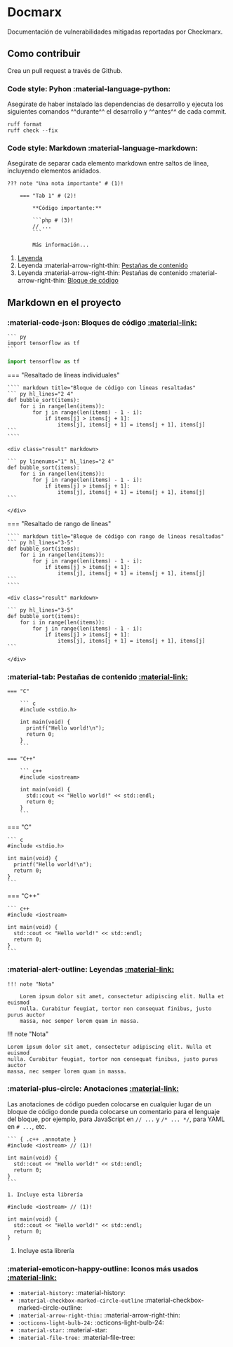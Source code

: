# Docmarx

Documentación de vulnerabilidades mitigadas reportadas por Checkmarx.

## Como contribuir

Crea un pull request a través de Github.

### Code style: Pyhon :material-language-python:

Asegúrate de haber instalado las dependencias de desarrollo y ejecuta los siguientes comandos ^^durante^^ el desarrollo y
^^antes^^ de cada commit.

```shell
ruff format
ruff check --fix
```

### Code style: Markdown :material-language-markdown:

Asegúrate de separar cada elemento markdown entre saltos de línea, incluyendo elementos anidados.

```{.shell .annotate hl_lines="2 4 6 10"}
??? note "Una nota importante" # (1)!

    === "Tab 1" # (2)!

        **Código importante:**

        ```php # (3)!
        // ...
        ```

        Más información...
```

1. [Leyenda](#leyendas)
2. Leyenda :material-arrow-right-thin: [Pestañas de contenido](#pestanas-de-contenido)
3. Leyenda :material-arrow-right-thin: Pestañas de contenido :material-arrow-right-thin: [Bloque de código](#bloques-de-codigo)

## Markdown en el proyecto

### :material-code-json: Bloques de código [:material-link:](https://squidfunk.github.io/mkdocs-material/reference/code-blocks/#usage "Material for MkDocs")

````text title="Bloque de código"
``` py
import tensorflow as tf
```
````

<div class="result" markdown>

```py
import tensorflow as tf
```

</div>

=== "Resaltado de líneas individuales"

    ```` markdown title="Bloque de código con lineas resaltadas"
    ``` py hl_lines="2 4"
    def bubble_sort(items):
        for i in range(len(items)):
            for j in range(len(items) - 1 - i):
                if items[j] > items[j + 1]:
                    items[j], items[j + 1] = items[j + 1], items[j]
    ```
    ````

    <div class="result" markdown>

    ``` py linenums="1" hl_lines="2 4"
    def bubble_sort(items):
        for i in range(len(items)):
            for j in range(len(items) - 1 - i):
                if items[j] > items[j + 1]:
                    items[j], items[j + 1] = items[j + 1], items[j]
    ```

    </div>

=== "Resaltado de rango de líneas"

    ```` markdown title="Bloque de código con rango de lineas resaltadas"
    ``` py hl_lines="3-5"
    def bubble_sort(items):
        for i in range(len(items)):
            for j in range(len(items) - 1 - i):
                if items[j] > items[j + 1]:
                    items[j], items[j + 1] = items[j + 1], items[j]
    ```
    ````

    <div class="result" markdown>

    ``` py hl_lines="3-5"
    def bubble_sort(items):
        for i in range(len(items)):
            for j in range(len(items) - 1 - i):
                if items[j] > items[j + 1]:
                    items[j], items[j + 1] = items[j + 1], items[j]
    ```

    </div>

### :material-tab: Pestañas de contenido [:material-link:](https://squidfunk.github.io/mkdocs-material/reference/content-tabs/#usage "Material for MkDocs")

``` title="Pestañas de contenido con bloques de código"
=== "C"

    ``` c
    #include <stdio.h>

    int main(void) {
      printf("Hello world!\n");
      return 0;
    }
    ```

=== "C++"

    ``` c++
    #include <iostream>

    int main(void) {
      std::cout << "Hello world!" << std::endl;
      return 0;
    }
    ```
```

<div class="result" markdown>

=== "C"

    ``` c
    #include <stdio.h>

    int main(void) {
      printf("Hello world!\n");
      return 0;
    }
    ```

=== "C++"

    ``` c++
    #include <iostream>

    int main(void) {
      std::cout << "Hello world!" << std::endl;
      return 0;
    }
    ```

</div>

### :material-alert-outline: Leyendas [:material-link:](https://squidfunk.github.io/mkdocs-material/reference/admonitions/#usage "Material for MkDocs")

```text title="Leyenda"
!!! note "Nota"

    Lorem ipsum dolor sit amet, consectetur adipiscing elit. Nulla et euismod
    nulla. Curabitur feugiat, tortor non consequat finibus, justo purus auctor
    massa, nec semper lorem quam in massa.
```

<div class="result" markdown>

!!! note "Nota"

    Lorem ipsum dolor sit amet, consectetur adipiscing elit. Nulla et euismod
    nulla. Curabitur feugiat, tortor non consequat finibus, justo purus auctor
    massa, nec semper lorem quam in massa.

</div>

### :material-plus-circle: Anotaciones [:material-link:](https://squidfunk.github.io/mkdocs-material/reference/annotations/#usage "Material for MkDocs")

Las anotaciones de código pueden colocarse en cualquier lugar de un bloque de código donde pueda colocarse un comentario
para el lenguaje del bloque, por ejemplo, para JavaScript en `// ...` y `/* ... */`, para YAML en `# ...`, etc.

```` title=""
``` { .c++ .annotate }
#include <iostream> // (1)!

int main(void) {
  std::cout << "Hello world!" << std::endl;
  return 0;
}
```

1. Incluye esta librería
````

<div class="result" markdown>

``` { .c++ .annotate }
#include <iostream> // (1)!

int main(void) {
  std::cout << "Hello world!" << std::endl;
  return 0;
}
```

1. Incluye esta librería

</div>

### :material-emoticon-happy-outline: Iconos más usados [:material-link:](https://squidfunk.github.io/mkdocs-material/reference/icons-emojis/#usage "Material for MkDocs")


- `:material-history:` :material-history:
- `:material-checkbox-marked-circle-outline` :material-checkbox-marked-circle-outline:
- `:material-arrow-right-thin:` :material-arrow-right-thin:
- `:octicons-light-bulb-24:` :octicons-light-bulb-24:
- `:material-star:` :material-star:
- `:material-file-tree:` :material-file-tree:

